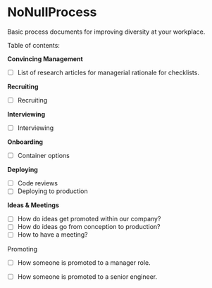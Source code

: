 # NoNullProcess
Basic process documents for improving diversity at your workplace.

Table of contents:

**Convincing Management**
- [ ] List of research articles for managerial rationale for checklists.

**Recruiting**
- [ ] Recruiting 

**Interviewing**
- [ ] Interviewing

**Onboarding**
- [ ] Container options

**Deploying**
- [ ] Code reviews
- [ ] Deploying to production

**Ideas & Meetings**
- [ ] How do ideas get promoted within our company?
- [ ] How do ideas go from conception to production? 
- [ ] How to have a meeting?

Promoting
- [ ] How someone is promoted to a manager role.
- [ ] How someone is promoted to a senior engineer.

